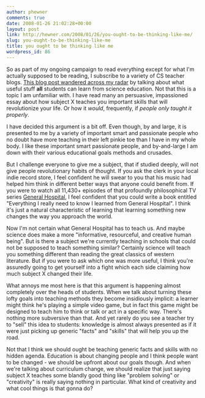 ```yaml
---
author: phewner
comments: true
date: 2008-01-26 21:02:28+00:00
layout: post
link: http://hewner.com/2008/01/26/you-ought-to-be-thinking-like-me/
slug: you-ought-to-be-thinking-like-me
title: you ought to be thinking like me
wordpress_id: 86
---
```


So as part of my ongoing campaign to read everything except for what I'm actually supposed to be reading, I subscribe to a variety of CS teacher blogs.  [This blog post wandered across my radar](http://hurricanemaine.blogspot.com/2008/01/is-science-math-and-technology-truly.html) by talking about what useful stuff **all** students can learn from science education.  Not that this is a topic I am unfamiliar with.  I have read many an persuasive, impassioned essay about how subject X teaches you important skills that will revolutionize your life.  Or how it _would_, frequently, if _people only taught it properly_.

I have decided this argument is a bit off.  Even though, by and large, it is presented to me by a variety of important smart and passionate people who no doubt have more teaching in their left pinkie toe than I have in my whole body.  I like these important smart passionate people, and by-and-large I am down with their various educational goals methods and crusades.

But I challenge everyone to give me a subject, that if studied deeply, will not give people revolutionary habits of thought.  If you ask the clerk in your local indie record store, I feel confident he will swear to you that his music had helped him think in different better ways that anyone could benefit from.  If you were to watch all 11,430+ episodes of that profoundly philosophical TV series [General Hospital](http://en.wikipedia.org/wiki/General_Hospital), I feel confident that you could write a book entitled "Everything I really need to know I learned from General Hospital".  I think it's just a natural characteristic of learning that learning something new changes the way you approach the world.

Now I'm not certain what General Hospital has to teach us.  And maybe science does make a more "informative, resourceful, and creative human being".    But is there a subject we're currently teaching in schools that could not be supposed to teach something similar?  Certainly science will teach you something different than reading the great classics of western literature.  But if you were to ask which one was more useful, I think you're assuredly going to get yourself into a fight which each side claiming how much subject X changed their life.

What annoys me most here is that this argument is happening almost completely over the heads of students.  When we talk about turning these lofty goals into teaching methods they become insidiously implicit: a learner might think he's playing a simple video game, but in fact this game might be designed to teach him to think or talk or act in a specific way.  There's nothing more subversive than that.  And yet rarely do you see a teacher try to "sell" this idea to students: knowledge is almost always presented as if it were just picking up generic "facts" and "skills" that will help you up the road.

Not that I think we should ought be teaching generic facts and skills with no hidden agenda.  Education is about changing people and I think people want to be changed - we should be upfront about our goals though.  And when we're talking about curriculum change, we should realize that just saying subject X teaches some blandly good thing like "problem solving" or "creativity" is really saying nothing in particular.  What kind of creativity and what cool things is that gonna do?
